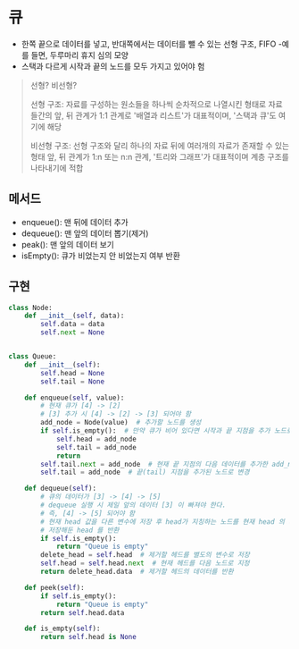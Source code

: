 큐
==
- 한쪽 끝으로 데이터를 넣고, 반대쪽에서는 데이터를 뺄 수 있는 선형 구조, FIFO
  -예를 들면, 두루마리 휴지 심의 모양
- 스택과 다르게 시작과 끝의 노드를 모두 가지고 있어야 험

> 선형? 비선형?
> 
> 선형 구조: 자료를 구성하는 원소들을 하나씩 순차적으로 나열시킨 형태로 자료들간의 앞, 뒤 관계가 1:1 관계로 '배열과 리스트'가 대표적이며, '스택과 큐'도 여기에 해당
> 
> 비선형 구조: 선형 구조와 달리 하나의 자료 뒤에 여러개의 자료가 존재할 수 있는 형태 앞, 뒤 관계가 1:n 또는 n:n 관계, '트리와 그래프'가 대표적이며 계층 구조를 나타내기에 적합

## 메서드
- enqueue(): 맨 뒤에 데이터 추가
- dequeue(): 맨 앞의 데이터 뽑기(제거)
- peak(): 맨 앞의 데이터 보기
- isEmpty(): 큐가 비었는지 안 비었는지 여부 반환

## 구현
```python
class Node:
    def __init__(self, data):
        self.data = data
        self.next = None


class Queue:
    def __init__(self):
        self.head = None
        self.tail = None

    def enqueue(self, value):
        # 현재 큐가 [4] -> [2]
        # [3] 추가 시 [4] -> [2] -> [3] 되어야 함
        add_node = Node(value)  # 추가할 노드를 생성
        if self.is_empty():  # 만약 큐가 비어 있다면 시작과 끝 지점을 추가 노드로 지정
            self.head = add_node
            self.tail = add_node
            return
        self.tail.next = add_node  # 현재 끝 지점의 다음 데이터를 추가한 add_node 로 지정
        self.tail = add_node  # 끝(tail) 지점을 추가된 노드로 변경

    def dequeue(self):
        # 큐의 데이터가 [3] -> [4] -> [5]
        # dequeue 실행 시 제일 앞의 데이터 [3] 이 빠져야 한다.
        # 즉, [4] -> [5] 되어야 함
        # 현재 head 값을 다른 변수에 저장 후 head가 지칭하는 노드를 현재 head 의 다음값으로 지정
        # 저장해둔 head 를 반환
        if self.is_empty():
            return "Queue is empty"
        delete_head = self.head  # 제거할 헤드를 별도의 변수로 저장
        self.head = self.head.next  # 현재 헤드를 다음 노드로 지정
        return delete_head.data  # 제거할 헤드의 데이터를 반환

    def peek(self):
        if self.is_empty():
            return "Queue is empty"
        return self.head.data

    def is_empty(self):
        return self.head is None
```